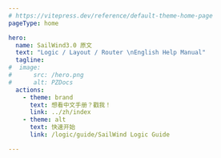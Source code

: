 ```yaml
---
# https://vitepress.dev/reference/default-theme-home-page
pageType: home

hero:
  name: SailWind3.0 原文
  text: "Logic / Layout / Router \nEnglish Help Manual"
  tagline: 
#  image:
#      src: /hero.png
#      alt: PZDocs
  actions:
    - theme: brand
      text: 想看中文手册？戳我！
      link: ../zh/index
    - theme: alt
      text: 快速开始
      link: /logic/guide/SailWind Logic Guide

---
```

